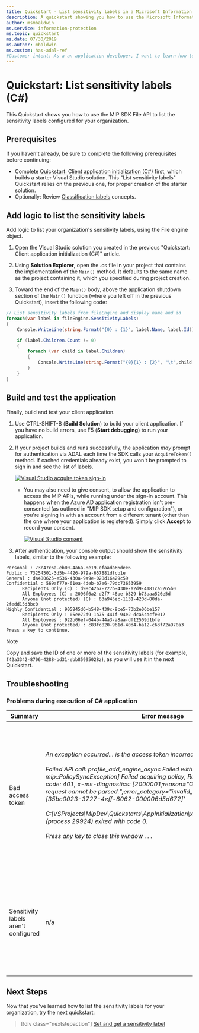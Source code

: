 ```yaml
---
title: Quickstart - List sensitivity labels in a Microsoft Information Protection (MIP) tenant using MIP SDK C# Wrapper
description: A quickstart showing you how to use the Microsoft Information Protection SDK C# wrapper to list the sensitivity labels in your tenant (C#).
author: msmbaldwin
ms.service: information-protection
ms.topic: quickstart
ms.date: 07/30/2019
ms.author: mbaldwin
ms.custom: has-adal-ref
#Customer intent: As a an application developer, I want to learn how to list labels in the MIP SDK, so that I can use the SDK APIs to apply labels later on.
---
```


# Quickstart: List sensitivity labels (C#)

This Quickstart shows you how to use the MIP SDK File API to list the sensitivity labels configured for your organization.

## Prerequisites

If you haven't already, be sure to complete the following prerequisites before continuing:

- Complete [Quickstart: Client application initialization (C#)](quick-app-initialization-csharp.md) first, which builds a starter Visual Studio solution. This "List sensitivity labels" Quickstart relies on the previous one, for proper creation of the starter solution.
- Optionally: Review [Classification labels](concept-classification-labels.md) concepts.

## Add logic to list the sensitivity labels

Add logic to list your organization's sensitivity labels, using the File engine object.

1. Open the Visual Studio solution you created in the previous "Quickstart: Client application initialization (C#)" article.

2. Using **Solution Explorer**, open the .cs file in your project that contains the implementation of the `Main()` method. It defaults to the same name as the project containing it, which you specified during project creation.

3. Toward the end of the `Main()` body, above the application shutdown section of the `Main()` function (where you left off in the previous Quickstart), insert the following code:

  ```csharp
  // List sensitivity labels from fileEngine and display name and id
  foreach(var label in fileEngine.SensitivityLabels)
  {
      Console.WriteLine(string.Format("{0} : {1}", label.Name, label.Id));

      if (label.Children.Count != 0)
      {
          foreach (var child in label.Children)
          {
              Console.WriteLine(string.Format("{0}{1} : {2}", "\t",child.Name, child.Id));
          }
      }
  }
  ```

## Build and test the application

Finally, build and test your client application.

1. Use CTRL-SHIFT-B (**Build Solution**) to build your client application. If you have no build errors, use F5 (**Start debugging**) to run your application.

2. If your project builds and runs successfully, the application *may* prompt for authentication via ADAL each time the SDK calls your `AcquireToken()` method. If cached credentials already exist, you won't be prompted to sign in and see the list of labels.

     [![Visual Studio acquire token sign-in](media/quick-file-list-labels-cpp/acquire-token-sign-in.png)](media/quick-file-list-labels-cpp/acquire-token-sign-in.png#lightbox)

   - You may also need to give consent, to allow the application to access the MIP APIs, while running under the sign-in account. This happens when the Azure AD application registration isn't pre-consented (as outlined in "MIP SDK setup and configuration"), or you're signing in with an account from a different tenant (other than the one where your application is registered). Simply click **Accept** to record your consent.

     [![Visual Studio consent](media/quick-file-list-labels-cpp/acquire-token-sign-in-consent.png)](media/quick-file-list-labels-cpp/acquire-token-sign-in-consent.png#lightbox)

3. After authentication, your console output should show the sensitivity labels, similar to the following example:

  ```console
  Personal : 73c47c6a-eb00-4a6a-8e19-efaada66dee6
  Public : 73254501-3d5b-4426-979a-657881dfcb1e
  General : da480625-e536-430a-9a9e-028d16a29c59
  Confidential : 569af77e-61ea-4deb-b7e6-79dc73653959
        Recipients Only (C) : d98c4267-727b-430e-a2d9-4181ca5265b0
        All Employees (C) : 2096f6a2-d2f7-48be-b329-b73aaa526e5d
        Anyone (not protected) (C) : 63a945ec-1131-420d-80da-2fedd15d3bc0
  Highly Confidential : 905845d6-b548-439c-9ce5-73b2e06be157
        Recipients Only : 05ee72d9-1a75-441f-94e2-dca5cacfe012
        All Employees : 922b06ef-044b-44a3-a8aa-df12509d1bfe
        Anyone (not protected) : c83fc820-961d-40d4-ba12-c63f72a970a3
  Press a key to continue.
  ```

   > [!NOTE]
   > Copy and save the ID of one or more of the sensitivity labels (for example, `f42a3342-8706-4288-bd31-ebb85995028z`), as you will use it in the next Quickstart.

## Troubleshooting

### Problems during execution of C# application

| Summary | Error message | Solution |
|---------|---------------|----------|
| Bad access token | *An exception occurred... is the access token incorrect/expired?<br><br>Failed API call: profile_add_engine_async Failed with: [class mip::PolicySyncException] Failed acquiring policy, Request failed with http status code: 401, x-ms-diagnostics: [2000001;reason="OAuth token submitted with the request cannot be parsed.";error_category="invalid_token"], correlationId:[35bc0023-3727-4eff-8062-000006d5d672]'<br><br>C:\VSProjects\MipDev\Quickstarts\AppInitialization\x64\Debug\AppInitialization.exe (process 29924) exited with code 0.<br><br>Press any key to close this window . . .* | If your project builds successfully, but you see output similar to the left, you likely have an invalid or expired token in your `AcquireOAuth2Token()` method. Go back to [Build and test the application](#build-and-test-the-application) and regenerate the access token, update `AcquireOAuth2Token()` again, and rebuild/retest. You can also examine and verify the token and its claims, using the [jwt.ms](https://jwt.ms/) single-page web application. |
| Sensitivity labels aren't configured | n/a | If your project builds successfully, but you have no output in the console window, be sure your organization's sensitivity labels are configured correctly. See [MIP SDK setup and configuration](setup-configure-mip.md), under "Define label taxonomy and protection settings" for details.  |

## Next Steps

Now that you've learned how to list the sensitivity labels for your organization, try the next quickstart:

> [!div class="nextstepaction"]
> [Set and get a sensitivity label](quick-file-set-get-label-csharp.md)
